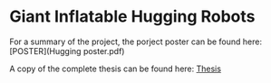 # Giant Inflatable Hugging Robots

For a summary of the project, the porject poster can be found here: [POSTER](Hugging poster.pdf)

A copy of the complete thesis can be found here:
[Thesis](Thesis.pdf)

